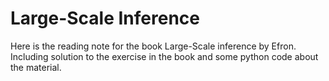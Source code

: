 # Large-Scale Inference 
Here is the reading note for the book Large-Scale inference by Efron. 
Including solution to the exercise in the book and some python code about the material. 


